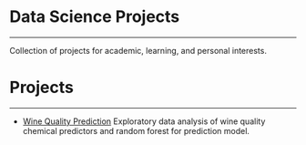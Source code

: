 # Data Science Projects
----------------

Collection of projects for academic, learning, and personal interests.

# Projects
----------------
- [Wine Quality Prediction](https://github.com/jangier/DATA_PROJECTS/blob/master/Kaggle_Wine_Test.md)  Exploratory data analysis of wine quality chemical predictors and random forest for prediction model.

